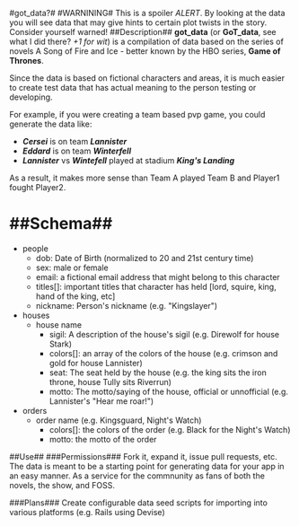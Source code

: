 #got_data?#
#WARNINING#
This is a spoiler *ALERT*. By looking at the data you will see data that may give hints to certain plot twists in the story. Consider yourself warned!
##Description##
**got_data** (or **GoT_data**, see what I did there? *+1 for wit*) is a compilation of data based on the series of novels A Song of Fire and Ice - better known by the HBO series, **Game of Thrones**.

Since the data is based on fictional characters and areas, it is much easier to create test data that has actual meaning to the person testing or developing.

For example, if you were creating a team based pvp game, you could generate the data like:

- ***Cersei*** is on team ***Lannister***
- ***Eddard*** is on team ***Winterfell***
- ***Lannister*** vs ***Wintefell*** played at stadium ***King's Landing***

As a result, it makes more sense than Team A played Team B and Player1 fought Player2.

##Schema##
=======
* people
  * dob: Date of Birth (normalized to 20 and 21st century time)
  * sex: male or female
  * email: a fictional email address that might belong to this character
  * titles[]: important titles that character has held [lord, squire, king, hand of the king, etc]
  * nickname: Person's nickname (e.g. "Kingslayer")
* houses
    * house name
      * sigil: A description of the house's sigil (e.g. Direwolf for house Stark)
      * colors[]: an array of the colors of the house (e.g. crimson and gold for house Lannister)
      * seat: The seat held by the house (e.g. the king sits the iron throne, house Tully sits Riverrun)
      * motto: The motto/saying of the house, official or unnofficial (e.g. Lannister's "Hear me roar!")
* orders
  * order name (e.g. Kingsguard, Night's Watch)
    * colors[]: the colors of the order (e.g. Black for the Night's Watch)
    * motto: the motto of the order

##Use##
###Permissions###
Fork it, expand it, issue pull requests, etc. The data is meant to be a starting point for generating data for your app in an easy manner. As a service for the commnunity as fans of both the novels, the show, and FOSS.

###Plans###
Create configurable data seed scripts for importing into various platforms (e.g. Rails using Devise)
